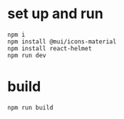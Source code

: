 # set  up and run

    npm i
    npm install @mui/icons-material
    npm install react-helmet
    npm run dev

# build 

    npm run build
    